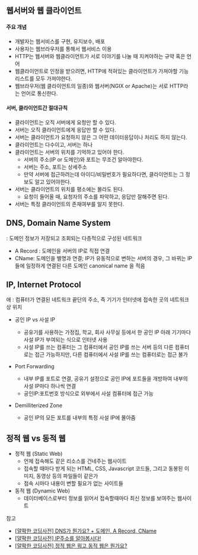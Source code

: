 ## 웹서버와 웹 클라이언트

#### 주요 개념

- 개발자는 웹서비스를 구현, 유지보수, 배포
- 사용자는 웹브라우저를 통해서 웹서비스 이용
- HTTP는 웹서버와 웹클라이언트가 서로 이야기를 나눌 때 지켜야하는 규약 혹은 언어
- 웹클라이언트로 인정을 받으려면, HTTP에 적혀있는 클라이언트가 가져야할 기능리스트를 모두 가져야한다.
- 웹브라우저(웹 클라이언트의 일종)와 웹서버(NGIX or Apache)는 서로 HTTP라는 언어로 통신한다.

#### 서버, 클라이언트간 절대규칙

- 클라이언트는 오직 서버에게 요청만 할 수 있다.
- 서버는 오직 클라이언트에게 응답만 할 수 있다.
- 서버는 클라이언트가 요청하지 않은 그 어떤 데이터응답이나 처리도 하지 않는다.
- 클라이언트는 다수이고, 서버는 하나
- 클라이언트는 서버의 위치를 기억하고 있어야 한다.
  - 서버의 주소(IP or 도메인)와 포트는 무조건 알아야한다.
  - 서버는 주소, 포트는 상세주소
  - 만약 서버에 접근하려는데 아이디/비밀번호가 필요하다면, 클라이언트는 그 정보도 알고 있어야한다.
- 서버는 클라이언트의 위치를 평소에는 몰라도 된다.
  - 요청이 들어올 때, 요청자의 주소를 파악하고, 응답만 잘해주면 된다.
- 서버는 특정 클라이언트의 존재여부를 알지 못한다.

## DNS, Domain Name System

: 도메인 정보가 저장되고 조회되는 다층적으로 구성된 네트워크

- A Record : 도메인을 서버의 IP로 직접 연결
- CName: 도메인을 별명과 연결; IP가 유동적으로 변하는 서버의 경우, 그 바뀌는 IP들에 일정하게 연결된 다른 도메인 canonical name 을 적음

## IP, Internet Protocol

애
: 컴퓨터가 연결된 네트워크 끝단의 주소, 즉 기기가 인터넷에 접속한 곳의 네트워크상 위치

- 공인 IP vs 사설 IP

  - 공유기를 사용하는 가정집, 학교, 회사 사무실 등에서 한 공인 IP 아래 기기마다 사설 IP가 부여되는 식으로 인터넷 사용
  - 사설 IP를 쓰는 컴퓨터는 그 컴퓨터에서 공인 IP를 쓰는 서버 등의 다른 컴퓨터로는 접근 가능하지만, 다른 컴퓨터에서 사설 IP를 쓰는 컴퓨터로는 접근 불가

- Port Forwarding

  - 내부 IP를 포트로 연결, 공유기 설정으로 공인 IP에 포트들을 개방하여 내부의 사설 IP마다 하나씩 연결
  - 공인IP:포트번호 방식으로 외부에서 사설 컴퓨터에 접근 가능

- Demilliterized Zone
  - 공인 IP의 모든 포트를 내부의 특정 사설 IP에 몰아줌

## 정적 웹 vs 동적 웹

- 정적 웹 (Static Web)
  - 언제 접속해도 같은 리소스를 건네주는 웹사이트
  - 접속할 때마다 받게 되는 HTML, CSS, Javascript 코드들, 그리고 동봉된 이미지, 동영상 등의 파일들이 같은가
  - 접속 시마다 내용이 변할 필요가 없는 사이트들
- 동적 웹 (Dynamic Web)
  - 데이터베이스로부터 정보를 읽어서 접속할때마다 최신 정보를 보여주는 웹사이트

참고

- [[얄팍한 코딩사전] DNS가 뭔가요? + 도메인, A Record, CName](https://youtu.be/6fc9NAQkcv0)
- [[얄팍한 코딩사전] IP주소를 알아봅시다!](https://youtu.be/GK3h936Co-k)
- [[얄팍한 코딩사전] 정적 웹은 뭐고 동적 웹은 뭔가요?](https://youtu.be/C06xRvXIAUk)
